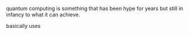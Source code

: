 quantum computing is something that has been hype for years but still in infancy to what it can achieve.

basically uses 